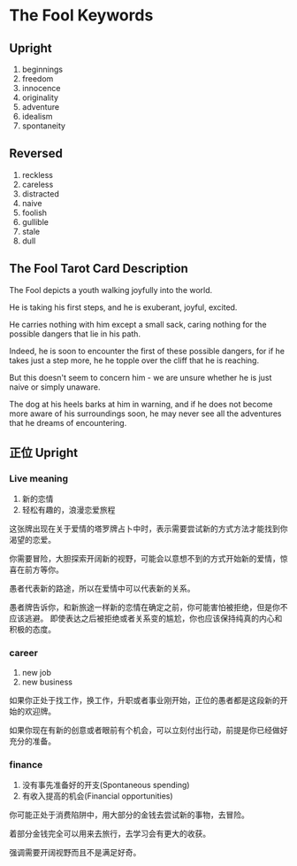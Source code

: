 

# The Fool Keywords

## Upright

1. beginnings
2. freedom
3. innocence
4. originality
5. adventure
6. idealism
7. spontaneity

## Reversed

1. reckless
2. careless 
3. distracted
4. naive
5. foolish
6. gullible
7. stale
8. dull



## The Fool Tarot Card Description

The Fool depicts a youth walking joyfully into the world. 

He is taking his first steps, and he is exuberant, joyful, excited. 

He carries nothing with him except a small sack, caring nothing for the possible dangers that lie in his path.

Indeed, he is soon to encounter the first of these possible dangers, for if he takes just a step more, he he topple over the cliff that he is reaching.

But this doesn't seem to concern him - we are unsure whether he is just naive or simply unaware.

The dog at his heels barks at him in warning, and if he does not become more aware of his surroundings soon, he may never see all the adventures that he dreams of encountering.





## 正位   Upright

### Live meaning

1. 新的恋情
2. 轻松有趣的，浪漫恋爱旅程



这张牌出现在关于爱情的塔罗牌占卜中时，表示需要尝试新的方式方法才能找到你渴望的恋爱。

你需要冒险，大胆探索开阔新的视野，可能会以意想不到的方式开始新的爱情，惊喜在前方等你。

愚者代表新的路途，所以在爱情中可以代表新的关系。

愚者牌告诉你，和新旅途一样新的恋情在确定之前，你可能害怕被拒绝，但是你不应该逃避。
即使表达之后被拒绝或者关系变的尴尬，你也应该保持纯真的内心和积极的态度。

### career

1. new job
2. new  business

如果你正处于找工作，换工作，升职或者事业刚开始，正位的愚者都是这段新的开始的欢迎牌。

如果你现在有新的创意或者眼前有个机会，可以立刻付出行动，前提是你已经做好充分的准备。



### finance

1. 没有事先准备好的开支(Spontaneous spending)
2. 有收入提高的机会(Financial opportunities)

你可能正处于消费陷阱中，用大部分的金钱去尝试新的事物，去冒险。

着部分金钱完全可以用来去旅行，去学习会有更大的收获。

强调需要开阔视野而且不是满足好奇。























